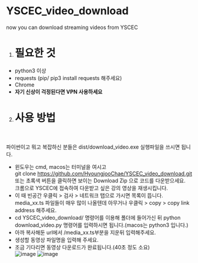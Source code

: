 # YSCEC_video_download
now you can download streaming videos from YSCEC

1. <h1>필요한 것</h1>
  - python3 이상
  - requests (pip/ pip3 install requests 해주세요)
  - Chrome
  - **자기 신상이 걱정된다면 VPN 사용하세요**
 
2. <h1>사용 방법</h1></br>
  <bold>파이썬이고 뭐고 복잡하신 분들은 dist/download_video.exe 실행파일을 쓰시면 됩니다.</bold>
  - 윈도우는 cmd, macos는 터미널을 여시고 </br>
  git clone https://github.com/HyoungjooChae/YSCEC_video_download.git 또는 초록색 버튼을 클릭하면 보이는 Download Zip 으로 코드를 다운받으세요.</br>
  크롬으로 YSCEC에 접속하여 다운받고 싶은 강의 영상을 재생시킵니다.</br>
  - 이 때 빈공간 우클릭 > 검사 > 네트워크 탭으로 가시면 목록이 뜹니다. media_xx.ts 파일들이 매우 많이 나올텐데 아무거나 우클릭 > copy > copy link address 해주세요.</br>
  - cd YSCEC_video_download/ 명령어를 이용해 폴더에 들어가신 뒤 python download_video.py 명령어를 입력하시면 됩니다.(macos는 python3 입니다.)</br>
  - 아까 복사해둔 url에서 /media_xx.ts부분을 지운뒤 입력해주세요.</br>
  - 생성할 동영상 파일명을 입력해 주세요.</br>
  - 조금 기다리면 동영상 다운로드가 완료됩니다.(40초 정도 소요)</br>
  ![image](https://user-images.githubusercontent.com/51402122/93301858-00956500-f834-11ea-936a-b788976144dd.png)
  ![image](https://user-images.githubusercontent.com/51402122/93301930-1f93f700-f834-11ea-83e3-33b349f23609.png)

  
